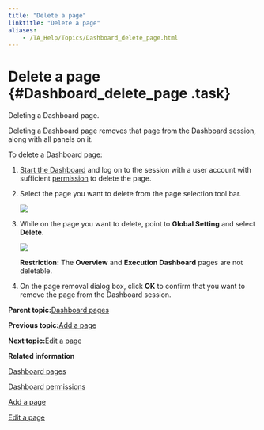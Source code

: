 ```yaml
--- 
title: "Delete a page"
linktitle: "Delete a page"
aliases: 
    - /TA_Help/Topics/Dashboard_delete_page.html
---
```

# Delete a page {#Dashboard_delete_page .task}

Deleting a Dashboard page.

Deleting a Dashboard page removes that page from the Dashboard session, along with all panels on it.

To delete a Dashboard page:

1.  [Start the Dashboard](Dashboard_starting.html) and log on to the session with a user account with sufficient [permission](Dashboard_authentication_permissions.html) to delete the page.

2.  Select the page you want to delete from the page selection tool bar.

    ![](../Images/Dashboard_default_pages.png)

3.  While on the page you want to delete, point to **Global Setting** and select **Delete**.

    ![](../Images/Dashboard_delete_page.png)

    **Restriction:** The **Overview** and **Execution Dashboard** pages are not deletable.

4.  On the page removal dialog box, click **OK** to confirm that you want to remove the page from the Dashboard session.


**Parent topic:**[Dashboard pages](../../TA_Help/Topics/Dashboard_pages.html)

**Previous topic:**[Add a page](../../TA_Help/Topics/Dashboard_add_page.html)

**Next topic:**[Edit a page](../../TA_Help/Topics/Dashboard_edit_page.html)

**Related information**  


[Dashboard pages](../../TA_Help/Topics/Dashboard_pages.html)

[Dashboard permissions](../../TA_Help/Topics/Dashboard_authentication_permissions.html)

[Add a page](../../TA_Help/Topics/Dashboard_add_page.html)

[Edit a page](../../TA_Help/Topics/Dashboard_edit_page.html)

